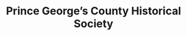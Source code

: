 ---
layout: repo
title: "Prince George’s County Historical Society"
id: 1888
permalink: repos/1888/
---